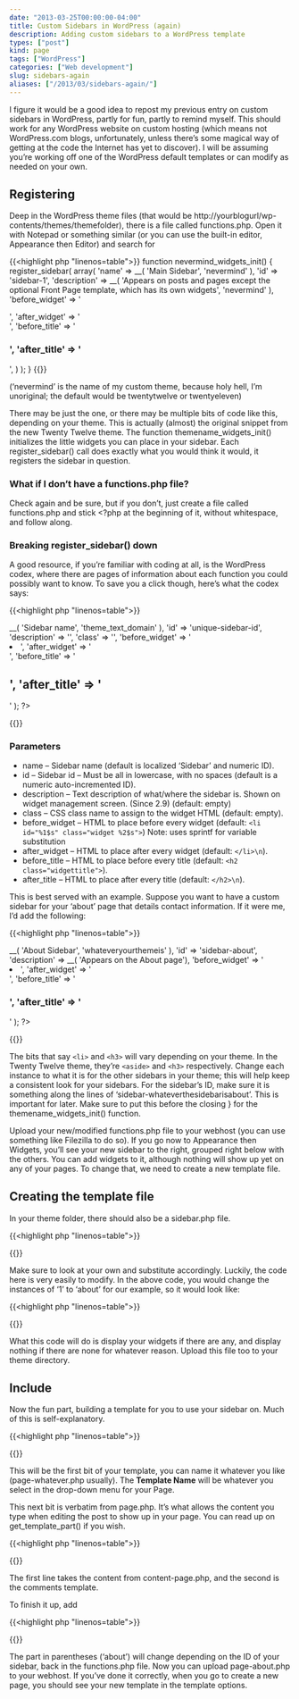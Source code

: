```yaml
---
date: "2013-03-25T00:00:00-04:00"
title: Custom Sidebars in WordPress (again)
description: Adding custom sidebars to a WordPress template
types: ["post"]
kind: page
tags: ["WordPress"]
categories: ["Web development"]
slug: sidebars-again
aliases: ["/2013/03/sidebars-again/"]
---
```


I figure it would be a good idea to repost my previous entry on custom sidebars in WordPress, partly for fun, partly to remind myself. This should work for any WordPress website on custom hosting (which means not WordPress.com blogs, unfortunately, unless there’s some magical way of getting at the code the Internet has yet to discover). I will be assuming you’re working off one of the WordPress default templates or can modify as needed on your own.

## Registering

Deep in the WordPress theme files (that would be http://yourblogurl/wp-contents/themes/themefolder), there is a file called functions.php. Open it with Notepad or something similar (or you can use the built-in editor, Appearance then Editor) and search for

{{<highlight php "linenos=table">}}
function nevermind_widgets_init() {
  register_sidebar( array(
    'name' => __( 'Main Sidebar', 'nevermind' ),
      'id' => 'sidebar-1',
      'description' => __( 'Appears on posts and pages except the optional Front Page template, which has its own widgets', 'nevermind' ),
      'before_widget' => '<aside id="%1$s" class="widget %2$s">',
      'after_widget' => '</aside>',
      'before_title' => '<h3 class="widget-title">',
      'after_title' => '</h3>',
  ) );
}
{{</highlight>}}

(‘nevermind’ is the name of my custom theme, because holy hell, I’m unoriginal; the default would be twentytwelve or twentyeleven)

There may be just the one, or there may be multiple bits of code like this, depending on your theme. This is actually (almost) the original snippet from the new Twenty Twelve theme. The function themename_widgets_init() initializes the little widgets you can place in your sidebar. Each register_sidebar() call does exactly what you would think it would, it registers the sidebar in question.

### What if I don’t have a functions.php file?

Check again and be sure, but if you don’t, just create a file called functions.php and stick <?php at the beginning of it, without whitespace, and follow along.

### Breaking register_sidebar() down

A good resource, if you’re familiar with coding at all, is the WordPress codex, where there are pages of information about each function you could possibly want to know. To save you a click though, here’s what the codex says:

{{<highlight php "linenos=table">}}
<?php register_sidebar( array(
  'name'          => __( 'Sidebar name', 'theme_text_domain' ),
  'id'            => 'unique-sidebar-id',
  'description'   => '',
  'class'         => '',
  'before_widget' => '<li id="%1$s" class="widget %2$s">',
  'after_widget'  => '</li>',
  'before_title'  => '<h2 class="widgettitle">',
  'after_title'   => '</h2>' 
); ?>
{{</highlight>}}

### Parameters

- name – Sidebar name (default is localized ‘Sidebar’ and numeric ID).
- id – Sidebar id – Must be all in lowercase, with no spaces (default is a numeric auto-incremented ID).
- description – Text description of what/where the sidebar is. Shown on widget management screen. (Since 2.9) (default: empty)
- class – CSS class name to assign to the widget HTML (default: empty).
- before_widget – HTML to place before every widget (default: `<li id="%1$s" class="widget %2$s">`) Note: uses sprintf for variable substitution
- after_widget – HTML to place after every widget (default: `</li>\n`).
- before_title – HTML to place before every title (default: `<h2 class="widgettitle">`).
- after_title – HTML to place after every title (default: `</h2>\n`). 

This is best served with an example. Suppose you want to have a custom sidebar for your ‘about’ page that details contact information. If it were me, I’d add the following:

{{<highlight php "linenos=table">}}
<?php register_sidebar( array(
  'name'          => __( 'About Sidebar', 'whateveryourthemeis' ),
  'id'            => 'sidebar-about',
  'description'   => __( 'Appears on the About page'),
  'before_widget' => '<li id="%1$s" class="widget %2$s">',
  'after_widget'  => '</li>',
  'before_title'  => '<h3 class="about-sidebar">',
  'after_title'   => '</h3>' 
); ?>
{{</highlight>}}

The bits that say `<li>` and `<h3>` will vary depending on your theme. In the Twenty Twelve theme, they’re `<aside>` and `<h3>` respectively. Change each instance to what it is for the other sidebars in your theme; this will help keep a consistent look for your sidebars. For the sidebar’s ID, make sure it is something along the lines of ‘sidebar-whateverthesidebarisabout’. This is important for later. Make sure to put this before the closing } for the themename_widgets_init() function.

Upload your new/modified functions.php file to your webhost (you can use something like Filezilla to do so). If you go now to Appearance then Widgets, you’ll see your new sidebar to the right, grouped right below with the others. You can add widgets to it, although nothing will show up yet on any of your pages. To change that, we need to create a new template file.

## Creating the template file

In your theme folder, there should also be a sidebar.php file.

{{<highlight php "linenos=table">}}
<?php
/**
* The sidebar containing the main widget area.
*
* If no active widgets in sidebar, let's hide it completely.
*
* @package depends on your theme
* @subpackage ditto
* @since same
*/
?>

<?php if ( is_active_sidebar( 'sidebar-1' ) ) : ?>
  <div id="secondary" class="widget-area" role="complementary">
    <?php dynamic_sidebar( 'sidebar-1' ); ?>
  </div><!-- #secondary -->
<?php endif; ?>
{{</highlight>}}

Make sure to look at your own and substitute accordingly. Luckily, the code here is very easily to modify. In the above code, you would change the instances of ‘1’ to ‘about’ for our example, so it would look like:

{{<highlight php "linenos=table">}}
<?php if ( is_active_sidebar( 'sidebar-about' ) ) : ?>
  <div id="secondary" class="widget-area" role="complementary">
    <?php dynamic_sidebar( 'sidebar-about' ); ?>
  </div><!-- #secondary -->
<?php endif; ?>
{{</highlight>}}

What this code will do is display your widgets if there are any, and display nothing if there are none for whatever reason. Upload this file too to your theme directory.

## Include

Now the fun part, building a template for you to use your sidebar on. Much of this is self-explanatory.

{{<highlight php "linenos=table">}}
<?php
/**
* Template Name: About
*
* Description: Template for the About page
*
* @package whatever
* @subpackage your
* @since theme_says
**/

get_header(); ?>

  <section id="primary" class="site-content right-content">
    <div id="content" role="main">
{{</highlight>}}

This will be the first bit of your template, you can name it whatever you like (page-whatever.php usually). The **Template Name** will be whatever you select in the drop-down menu for your Page.

This next bit is verbatim from page.php. It’s what allows the content you type when editing the post to show up in your page. You can read up on get_template_part() if you wish.

{{<highlight php "linenos=table">}}
<?php while ( have_posts() ) : the_post(); ?>
  <?php get_template_part( 'content', 'page' ); ?>
  <?php comments_template( '', true ); ?>
<?php endwhile; // end of the loop. ?>
{{</highlight>}}		

The first line takes the content from content-page.php, and the second is the comments template.

To finish it up, add 

{{<highlight php "linenos=table">}}
			</div><!-- #content -->
	</section><!-- #primary -->

<?php get_sidebar('about'); ?>
<?php get_footer(); ?>
{{</highlight>}}

The part in parentheses (‘about’) will change depending on the ID of your sidebar, back in the functions.php file. Now you can upload page-about.php to your webhost. If you’ve done it correctly, when you go to create a new page, you should see your new template in the template options.
